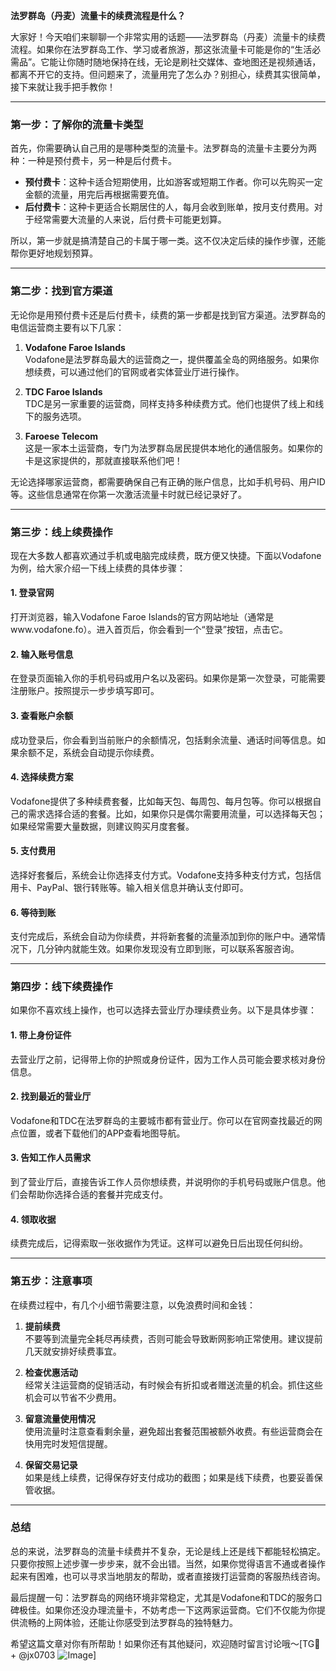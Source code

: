 **法罗群岛（丹麦）流量卡的续费流程是什么？**

大家好！今天咱们来聊聊一个非常实用的话题——法罗群岛（丹麦）流量卡的续费流程。如果你在法罗群岛工作、学习或者旅游，那这张流量卡可能是你的“生活必需品”。它能让你随时随地保持在线，无论是刷社交媒体、查地图还是视频通话，都离不开它的支持。但问题来了，流量用完了怎么办？别担心，续费其实很简单，接下来就让我手把手教你！

---

### **第一步：了解你的流量卡类型**
首先，你需要确认自己用的是哪种类型的流量卡。法罗群岛的流量卡主要分为两种：一种是预付费卡，另一种是后付费卡。

- **预付费卡**：这种卡适合短期使用，比如游客或短期工作者。你可以先购买一定金额的流量，用完后再根据需要充值。
- **后付费卡**：这种卡更适合长期居住的人，每月会收到账单，按月支付费用。对于经常需要大流量的人来说，后付费卡可能更划算。

所以，第一步就是搞清楚自己的卡属于哪一类。这不仅决定后续的操作步骤，还能帮你更好地规划预算。

---

### **第二步：找到官方渠道**
无论你是用预付费卡还是后付费卡，续费的第一步都是找到官方渠道。法罗群岛的电信运营商主要有以下几家：

1. **Vodafone Faroe Islands**  
   Vodafone是法罗群岛最大的运营商之一，提供覆盖全岛的网络服务。如果你想续费，可以通过他们的官网或者实体营业厅进行操作。

2. **TDC Faroe Islands**  
   TDC是另一家重要的运营商，同样支持多种续费方式。他们也提供了线上和线下的服务选项。

3. **Faroese Telecom**  
   这是一家本土运营商，专门为法罗群岛居民提供本地化的通信服务。如果你的卡是这家提供的，那就直接联系他们吧！

无论选择哪家运营商，都需要确保自己有正确的账户信息，比如手机号码、用户ID等。这些信息通常在你第一次激活流量卡时就已经记录好了。

---

### **第三步：线上续费操作**
现在大多数人都喜欢通过手机或电脑完成续费，既方便又快捷。下面以Vodafone为例，给大家介绍一下线上续费的具体步骤：

#### **1. 登录官网**
打开浏览器，输入Vodafone Faroe Islands的官方网站地址（通常是www.vodafone.fo）。进入首页后，你会看到一个“登录”按钮，点击它。

#### **2. 输入账号信息**
在登录页面输入你的手机号码或用户名以及密码。如果你是第一次登录，可能需要注册账户。按照提示一步步填写即可。

#### **3. 查看账户余额**
成功登录后，你会看到当前账户的余额情况，包括剩余流量、通话时间等信息。如果余额不足，系统会自动提示你续费。

#### **4. 选择续费方案**
Vodafone提供了多种续费套餐，比如每天包、每周包、每月包等。你可以根据自己的需求选择合适的套餐。比如，如果你只是偶尔需要用流量，可以选择每天包；如果经常需要大量数据，则建议购买月度套餐。

#### **5. 支付费用**
选择好套餐后，系统会让你选择支付方式。Vodafone支持多种支付方式，包括信用卡、PayPal、银行转账等。输入相关信息并确认支付即可。

#### **6. 等待到账**
支付完成后，系统会自动为你续费，并将新套餐的流量添加到你的账户中。通常情况下，几分钟内就能生效。如果你发现没有立即到账，可以联系客服咨询。

---

### **第四步：线下续费操作**
如果你不喜欢线上操作，也可以选择去营业厅办理续费业务。以下是具体步骤：

#### **1. 带上身份证件**
去营业厅之前，记得带上你的护照或身份证件，因为工作人员可能会要求核对身份信息。

#### **2. 找到最近的营业厅**
Vodafone和TDC在法罗群岛的主要城市都有营业厅。你可以在官网查找最近的网点位置，或者下载他们的APP查看地图导航。

#### **3. 告知工作人员需求**
到了营业厅后，直接告诉工作人员你想续费，并说明你的手机号码或账户信息。他们会帮助你选择合适的套餐并完成支付。

#### **4. 领取收据**
续费完成后，记得索取一张收据作为凭证。这样可以避免日后出现任何纠纷。

---

### **第五步：注意事项**
在续费过程中，有几个小细节需要注意，以免浪费时间和金钱：

1. **提前续费**  
   不要等到流量完全耗尽再续费，否则可能会导致断网影响正常使用。建议提前几天就安排好续费事宜。

2. **检查优惠活动**  
   经常关注运营商的促销活动，有时候会有折扣或者赠送流量的机会。抓住这些机会可以节省不少费用。

3. **留意流量使用情况**  
   使用流量时注意查看剩余量，避免超出套餐范围被额外收费。有些运营商会在快用完时发短信提醒。

4. **保留交易记录**  
   如果是线上续费，记得保存好支付成功的截图；如果是线下续费，也要妥善保管收据。

---

### **总结**
总的来说，法罗群岛的流量卡续费并不复杂，无论是线上还是线下都能轻松搞定。只要你按照上述步骤一步步来，就不会出错。当然，如果你觉得语言不通或者操作起来有困难，也可以寻求当地朋友的帮助，或者直接拨打运营商的客服热线咨询。

最后提醒一句：法罗群岛的网络环境非常稳定，尤其是Vodafone和TDC的服务口碑极佳。如果你还没办理流量卡，不妨考虑一下这两家运营商。它们不仅能为你提供流畅的上网体验，还能让你感受到法罗群岛的独特魅力。

希望这篇文章对你有所帮助！如果你还有其他疑问，欢迎随时留言讨论哦～[TG💪+ @jx0703 ![Image](https://github.com/user-attachments/assets/dbca1d08-cadb-493c-b0ec-ad6f7a83f270)]